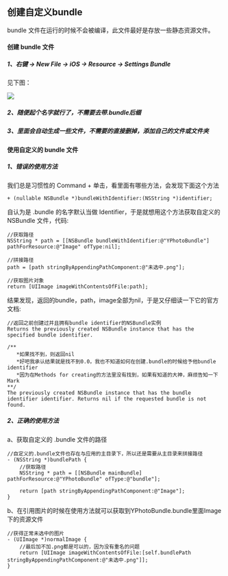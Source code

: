 ## 创建自定义bundle

bundle 文件在运行的时候不会被编译，此文件最好是存放一些静态资源文件。

#### 创建 bundle 文件

##### 1、右键 -> New File -> iOS -> Resource -> Settings Bundle
见下图：

![](https://huangzhifei.github.com/images/bundle.png)

##### 2、随便起个名字就行了，不需要去带.bundle后缀

##### 3、里面会自动生成一些文件，不需要的直接删掉，添加自己的文件或文件夹


#### 使用自定义的 bundle 文件

##### 1、错误的使用方法
我们总是习惯性的 Command + 单击，看里面有哪些方法，会发现下面这个方法

```
+ (nullable NSBundle *)bundleWithIdentifier:(NSString *)identifier;
```

自认为是 .bundle 的名字默认当做 Identifier，于是就想用这个方法获取自定义的 NSBundle 文件，代码:

```
//获取路径
NSString * path = [[NSBundle bundleWithIdentifier:@"YPhotoBundle"] pathForResource:@"Image" ofType:nil];

//拼接路径
path = [path stringByAppendingPathComponent:@"未选中.png"];

//获取图片对象
return [UIImage imageWithContentsOfFile:path];
```

结果发现，返回的bundle，path，image全部为nil，于是又仔细读一下它的官方文档:

```
//返回之前创建过并且拥有bundle identifier的NSBundle实例
Returns the previously created NSBundle instance that has the specified bundle identifier.

/**
   *如果找不到，则返回nil
   *好吧我承认结果就是找不到0.0，我也不知道如何在创建.bundle的时候给予他bundle identifier
   *因为在Methods for creating的方法里没有找到，如果有知道的大神，麻烦告知一下 Mark
**/
The previously created NSBundle instance that has the bundle identifier identifier. Returns nil if the requested bundle is not found.
```


##### 2、正确的使用方法

a、获取自定义的 .bundle 文件的路径

```
//自定义的.bundle文件也存在与应用的主目录下，所以还是需要从主目录来拼接路径
- (NSString *)bundlePath {
    //获取路径
    NSString * path = [[NSBundle mainBundle] pathForResource:@"YPhotoBundle" ofType:@"bundle"];

    return [path stringByAppendingPathComponent:@"Image"];
}
```

b、在引用图片的时候在使用方法就可以获取到YPhotoBundle.bundle里面Image下的资源文件

```
//获得正常未选中的图片
- (UIImage *)normalImage {
    //最后加不加.png都是可以的，因为没有重名的问题
    return [UIImage imageWithContentsOfFile:[self.bundlePath stringByAppendingPathComponent:@"未选中.png"]];
}
```

